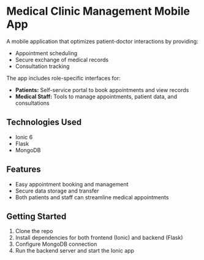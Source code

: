 # Medical Clinic Management Mobile App

A mobile application that optimizes patient-doctor interactions by providing:

- Appointment scheduling  
- Secure exchange of medical records  
- Consultation tracking  

The app includes role-specific interfaces for:
- **Patients:** Self-service portal to book appointments and view records  
- **Medical Staff:** Tools to manage appointments, patient data, and consultations  

## Technologies Used
- Ionic 6  
- Flask  
- MongoDB  

## Features
- Easy appointment booking and management  
- Secure data storage and transfer  
- Both patients and staff can streamline medical appointments 

## Getting Started

1. Clone the repo  
2. Install dependencies for both frontend (Ionic) and backend (Flask)  
3. Configure MongoDB connection  
4. Run the backend server and start the Ionic app  


